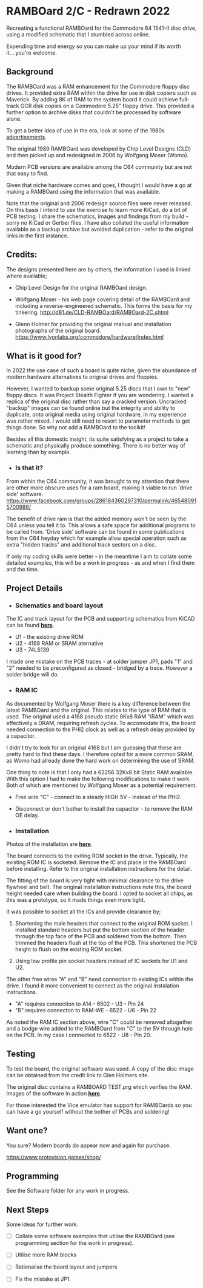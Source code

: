 # RAMBOard 2/C - Redrawn 2022
Recreating a functional RAMBOard for the Commodore 64 1541-II disc drive, using a modified schematic that I stumbled across online. 

Expending time and energy so you can make up your mind if its worth it....you're welcome.

## Background

The RAMBOard was a RAM enhancement for the Commodore floppy disc drives.
It provided extra RAM within the drive for use in disk copiers such as Maverick. 
By adding 8K of RAM to the system board it could achieve full-track GCR disk copies on a Commodore 5.25" floppy drive. This provided a further option to archive disks that couldn't be processed by software alone.

To get a better idea of use in the era, look at some of the 1980s [advertisements](External_Photos/Adverts.md).

The original 1989 RAMBOard was developed by Chip Level Designs (CLD) and then picked up and redesigned in 2006 by Wolfgang Moser (Womo).

Modern PCB versions are available among the C64 community but are not that easy to find.

Given that niche hardware comes and goes, I thought I would have a go at making a RAMBOard using the information that was available.

Note that the original and 2006 redesign source files were never released. On this basis I intend to use the exercise to learn more KiCad, do a bit of PCB testing. I share the schematics, images and findings from my build - sorry no KiCad or Gerber files. I have also collated the useful information available as a backup archive but avoided duplication - refer to the original links in the first instance.

## Credits:
The designs presented here are by others, the information I used is linked where available;

* Chip Level Design for the original RAMBOard design.

* Wolfgang Moser - his web page covering detail of the RAMBOard and including a reverse-engineered schematic. This forms the basis for my tinkering. http://d81.de/CLD-RAMBOard/RAMBOard-2C.shtml

* Glenn Holmer for providing the original manual and installation photographs of the original board. https://www.lyonlabs.org/commodore/hardware/index.html


## What is it good for?

In 2022 the use case of such a board is quite niche, given the abundance of modern hardware alternatives to original drives and floppies.

However, I wanted to backup some original 5.25 discs that I own to "new" floppy discs. It was Project Stealth Fighter if you are wondering. I wanted a replica of the original disc rather than say a cracked version.
Uncracked "backup" images can be found online but the integrity and ability to duplicate, onto original media using original hardware, in my experience was rather mixed. I would still need to resort to parameter methods to get things done. So why not add a RAMBOard to the toolkit!  

Besides all this domestic insight, its quite satisfying as a project to take a schematic and physically produce something. There is no better way of learning than by example.

- ### Is that it?

From within the C64 community, it was brought to my attention that there are other more obscure uses for a ram board, making it viable to run 'drive side' software. https://www.facebook.com/groups/286184360297310/permalink/465480915700986/

The benefit of drive ram is that the added memory won't be seen by the C64 unless you tell it to. This allows a safe space for additional programs to be called from.
'Drive side' software can be found in some publications from the C64 heyday which for example allow special operation such as extra "hidden tracks" and additional track sectors on a disc.

If only my coding skills were better - in the meantime I aim to collate some detailed examples, this will be a work in progress - as and when I find them and the time.

## Project Details

* ### Schematics and board layout

The IC and track layout for the PCB and supporting schematics from KiCAD can be found **[here](Schematics/README.md)**.

* U1 - the existing drive ROM
* U2 - 4168 RAM or SRAM aternative
* U3 - 74LS139

I made one mistake on the PCB traces - at solder jumper JP1, pads "1" and "2" needed to be preconfigured as closed - bridged by a trace. However a solder bridge will do. 

* ### RAM IC

As documented by Wolfgang Moser there is a key difference between the latest RAMBOard and the original.
This relates to the type of RAM that is used. The original used a 4168 pseudo static 8Kx8 RAM "iRAM" which was effectively a DRAM, requiring refresh cycles. To accomodate this, the board needed connection to the PHI2 clock as well as a refresh delay provided by a capacitor. 

I didn't try to look for an original 4168 but I am guessing that these are pretty hard to find these days.
I therefore opted for a more common SRAM, as Womo had already done the hard work on determining the use of SRAM.

One thing to note is that I only had a 62256 32Kx8 bit Static RAM available. With this option I had to make the following modifications to make it work. Both of which are mentioned by Wolfgang Moser as a potential requirement.

* Free wire "C" - connect to a steady HIGH 5V - instead of the PHI2.
* Disconnect or don't bother to install the capacitor - to remove the RAM OE delay.

* ### Installation

Photos of the installation are **[here](Installation/README.md)**.

The board connects to the exiting ROM socket in the drive. Typically, the existing ROM IC is socketed. Remove the IC and place in the RAMBOard before installing. Refer to the original installation instructions for the detail.

The fitting of the board is very tight with minimal clearance to the drive flywheel and belt.
The original installation instructions note this, the board height needed care when building the board. I opted to socket all chips, as this was a prototype, so it made things even more tight.

It was possible to socket all the ICs and provide clearance by;

1) Shortening the male headers that connect to the original ROM socket. I installed standard headers but put the bottom section of the header through the top face of the PCB and soldered from the bottom. Then trimmed the headers flush at the top of the PCB. This shortened the PCB height to flush on the existing ROM socket.  

2) Using low profile pin socket headers instead of IC sockets for U1 and U2.

The other free wires "A" and "B" need connection to existing ICs within the drive. I found it more convenient to connect as the original instalation instructions. 

* "A" requires connection to A14 - 6502 - U3 - Pin 24
* "B" requires connecton to RAM-WE - 6522 - U6 - Pin 22

As noted the RAM IC section above, wire "C" could be removed altogether and a bodge wire added to the RAMBOard from "C" to the 5V through hole on the PCB. In my case i connected to 6522 - U8 - Pin 20.

## Testing

To test the board, the original software was used. A copy of the disc image can be obtained from the credit link to Glen Holmers site.

The original disc contains a RAMBOARD TEST.prg which verifies the RAM. Images of the software in action **[here](Original_Software/README.md)**.

For those interested the Vice emulator has support for RAMBOards so you can have a go yourself without the bother of PCBs and soldering!

## Want one?

You sure? Modern boards do appear now and again for purchase.

https://www.protovision.games/shop/

## Programming

See the Software folder for any work in progress.


## Next Steps

Some ideas for further work.

- [ ] Collate some software examples that utilise the RAMBOard (see programming section for the work in progress).
- [ ] Utilise more RAM blocks
- [ ] Rationalise the board layout and jumpers
- [ ] Fix the mistake at JP1.


